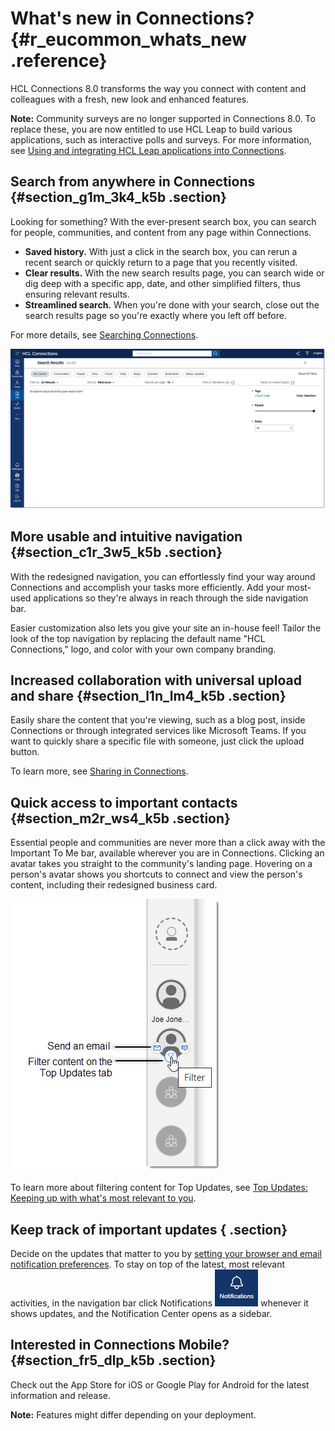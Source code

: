 # What's new in Connections? {#r_eucommon_whats_new .reference}

HCL Connections 8.0 transforms the way you connect with content and colleagues with a fresh, new look and enhanced features.

**Note:** Community surveys are no longer supported in Connections 8.0. To replace these, you are now entitled to use HCL Leap to build various applications, such as interactive polls and surveys. For more information, see [Using and integrating HCL Leap applications into Connections](../communities/using_hcl_leap.md).

## Search from anywhere in Connections {#section_g1m_3k4_k5b .section}

Looking for something? With the ever-present search box, you can search for people, communities, and content from any page within Connections.

-   **Saved history.** With just a click in the search box, you can rerun a recent search or quickly return to a page that you recently visited.
-   **Clear results.** With the new search results page, you can search wide or dig deep with a specific app, date, and other simplified filters, thus ensuring relevant results.
-   **Streamlined search.** When you're done with your search, close out the search results page so you're exactly where you left off before.

For more details, see [Searching Connections](c_eucommon_search.md).

![Screenshot of the search results page](images/search_v8.png)

## More usable and intuitive navigation {#section_c1r_3w5_k5b .section}

With the redesigned navigation, you can effortlessly find your way around Connections and accomplish your tasks more efficiently. Add your most-used applications so they're always in reach through the side navigation bar.

Easier customization also lets you give your site an in-house feel! Tailor the look of the top navigation by replacing the default name "HCL Connections," logo, and color with your own company branding.

## Increased collaboration with universal upload and share {#section_l1n_lm4_k5b .section}

Easily share the content that you're viewing, such as a blog post, inside Connections or through integrated services like Microsoft Teams. If you want to quickly share a specific file with someone, just click the upload button.

To learn more, see [Sharing in Connections](c_eucommon_share.md).

## Quick access to important contacts {#section_m2r_ws4_k5b .section}

Essential people and communities are never more than a click away with the Important To Me bar, available wherever you are in Connections. Clicking an avatar takes you straight to the community's landing page. Hovering on a person's avatar shows you shortcuts to connect and view the person's content, including their redesigned business card.

![](images/itm_bar.png)

To learn more about filtering content for Top Updates, see [Top Updates: Keeping up with what's most relevant to you](../homepage/Tile_homepage_using.md).

## Keep track of important updates { .section}

Decide on the updates that matter to you by [setting your browser and email notification preferences](../profiles/c_pers_getting_notifications.md). To stay on top of the latest, most relevant activities, in the navigation bar click Notifications ![Notifications icon](images/notifications_v8.png) whenever it shows updates, and the Notification Center opens as a sidebar.

## Interested in Connections Mobile? {#section_fr5_dlp_k5b .section}

Check out the App Store for iOS or Google Play for Android for the latest information and release.

**Note:** Features might differ depending on your deployment.

